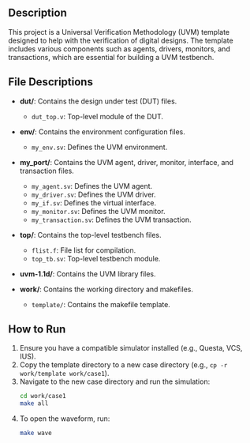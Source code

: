 ## Description

This project is a Universal Verification Methodology (UVM) template designed to help with the verification of digital designs. The template includes various components such as agents, drivers, monitors, and transactions, which are essential for building a UVM testbench.

## File Descriptions

- **dut/**: Contains the design under test (DUT) files.
  - `dut_top.v`: Top-level module of the DUT.

- **env/**: Contains the environment configuration files.
  - `my_env.sv`: Defines the UVM environment.

- **my_port/**: Contains the UVM agent, driver, monitor, interface, and transaction files.
  - `my_agent.sv`: Defines the UVM agent.
  - `my_driver.sv`: Defines the UVM driver.
  - `my_if.sv`: Defines the virtual interface.
  - `my_monitor.sv`: Defines the UVM monitor.
  - `my_transaction.sv`: Defines the UVM transaction.

- **top/**: Contains the top-level testbench files.
  - `flist.f`: File list for compilation.
  - `top_tb.sv`: Top-level testbench module.

- **uvm-1.1d/**: Contains the UVM library files.

- **work/**: Contains the working directory and makefiles.
  - `template/`: Contains the makefile template.

## How to Run

1. Ensure you have a compatible simulator installed (e.g., Questa, VCS, IUS).
2. Copy the template directory to a new case directory (e.g., `cp -r work/template work/case1`).
3. Navigate to the new case directory and run the simulation:
   ```sh
   cd work/case1
   make all
   ```
4. To open the waveform, run:
   ```sh
   make wave
   ```